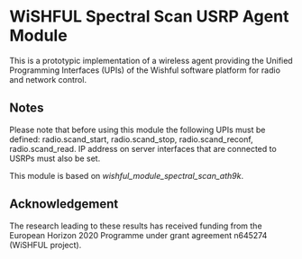 WiSHFUL Spectral Scan USRP Agent Module
============================

This is a prototypic implementation of a wireless agent providing the Unified
Programming Interfaces (UPIs) of the Wishful software platform for
radio and network control.

## Notes

Please note that before using this module the following UPIs must be defined: radio.scand_start, radio.scand_stop, radio.scand_reconf, radio.scand_read. IP address on server interfaces that are connected to USRPs must also be set.

This module is based on *wishful_module_spectral_scan_ath9k*.

## Acknowledgement

The research leading to these results has received funding from the European
Horizon 2020 Programme under grant agreement n645274 (WiSHFUL project).
